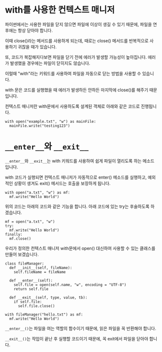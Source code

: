 # with를 사용한 컨텍스트 매니저
파이썬에서는 사용한 파일을 닫지 않으면 파일에 이상이 생길 수 있기 때문에, 파일을 연 후에는 항상 닫아야 합니다.

이때 close()라는 메서드를 사용하게 되는데, 때로는 close() 메서드를 반복적으로 사용하기 귀찮을 때가 있습니다.

또, 코드가 복잡해지다보면 파일을 닫기 전에 에러가 발생할 가능성이 높아집니다. 에러가 발생했을 경우에는 파일이 닫히지도 않습니다.

이럴때 "with"라는 키워드를 사용하여 파일을 자동으로 닫는 방법을 사용할 수 있습니다.

with 문은 코드를 실행했을 때 에러가 발생하든 안하든 마지막에 close()를 해주기 때문입니다.

컨텍스트 매니저란 with문에서 사용하도록 설계된 객체로 아래와 같은 코드로 진행됩니다.

```
with open("example.txt", "w") as mainFile:
  mainFile.write("testing123")
```

# `__enter__`와 `__exit__`

`__enter__`와 `__exit__`는 with 키워드를 사용하여 쉽게 파일이 열리도록 하는 메소드입니다.

with 코드가 실행되면 컨텍스트 매니저가 자동적으로 enter() 메소드를 실행하고, 예외적인 상황이 생겨도 exit() 메서드는 호출을 보장하게 됩니다.

```
with open("a.txt", "w") as mf:
  mf.write("Hello World")
```

위의 코드는 아래의 코드와 같은 기능을 합니다. 아래 코드에 있는 try는 후술하도록 하겠습니다.

```
mf = open("a.txt", "w")
try:
  mf.write("Hello World")
finally:
  mf.close()
```

우리가 정의한 컨텍스트 매니저 with문에서 open() 대신하여 사용할 수 있는 클래스를 만들어 보겠습니다.

```
class fileManager:
  def __init__(self, fileName):
    self.fileName = fileName

  def __enter__(self):
    self.file = open(self.name, "w", encoding = "UTF-8")
    return self.file

  def __exit__(self, type, value, tb):
    if self.file:
      self.file.close()

with fileManager("hello.txt") as mf:
  mf.write("Hello World")
```

`__enter__()`는 파일을 여는 역할의 함수이기 때문에, 읽은 파일을 꼭 반환해야 합니다.

`__exit__()`는 작업이 끝난 후 실행할 코드이기 때문에, 꼭 exit에서 파일을 닫아야 합니다.
